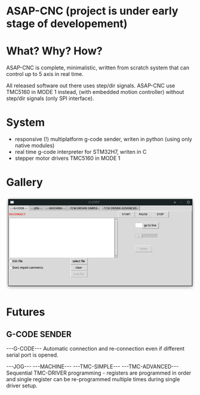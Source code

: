 # ASAP-CNC (project is under early stage of developement)

# What? Why? How?

ASAP-CNC is complete, minimalistic, written from scratch system that can control up to 5 axis in real time.

All released software out there uses step/dir signals. ASAP-CNC use TMC5160 in MODE 1 instead, (with embedded motion controller) without step/dir signals (only SPI interface).

# System
- responsive (!) multiplatform g-code sender, writen in python (using only native modules)
- real time g-code interpreter for STM32H7, writen in C
- stepper motor drivers TMC5160 in MODE 1

# Gallery
![](https://raw.githubusercontent.com/0xDEADBEEF-ARM/ASAP-CNC/main/ASAP-TMC-ADVANCED.gif)


# Futures

## G-CODE SENDER

---G-CODE---
Automatic connection and re-connection even if different serial port is opened.

---JOG---
---MACHINE---
---TMC-SIMPLE---
---TMC-ADVANCED---
Sequential TMC-DRIVER programming - registers are programmed in order and single register can be re-programmed multiple times during single driver setup.




